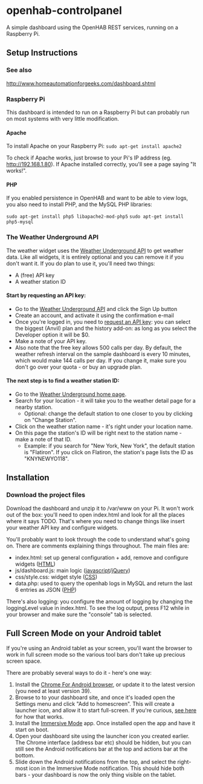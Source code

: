 # openhab-controlpanel
A simple dashboard using the OpenHAB REST services, running on a Raspberry Pi.

## Setup Instructions
### See also
http://www.homeautomationforgeeks.com/dashboard.shtml

### Raspberry Pi
This dashboard is intended to run on a Raspberry Pi but can probably run on most systems with very little modification.

#### Apache
To install Apache on your Raspberry Pi:
`sudo apt-get install apache2`

To check if Apache works, just browse to your Pi's IP address (eg. http://192.168.1.80). If Apache installed correctly, you'll see a page saying "It works!".

#### PHP

If you enabled persistence in OpenHAB and want to be able to view logs, you also need to install PHP, and the MySQL PHP libraries:

`sudo apt-get install php5 libapache2-mod-php5`
`sudo apt-get install php5-mysql`

### The Weather Underground API

The weather widget uses the [Weather Underground API](http://www.wunderground.com/weather/api/) to get weather data. Like all widgets, it is entirely optional and you can remove it if you don't want it. If you do plan to use it, you'll need two things:

* A (free) API key
* A weather station ID

#### Start by requesting an API key:

* Go to the [Weather Underground API](http://www.wunderground.com/weather/api/) and click the Sign Up button
* Create an account, and activate it using the confirmation e-mail
* Once you're logged in, you need to [request an API key](http://www.wunderground.com/weather/api/d/pricing.html): you can select the biggest (Anvil) plan and the history add-on: as long as you select the Developer option it will be $0.
* Make a note of your API key.
* Also note that the free key allows 500 calls per day. By default, the weather refresh interval on the sample dashboard is every 10 minutes, which would make 144 calls per day. If you change it, make sure you don't go over your quota - or buy an upgrade plan.

#### The next step is to find a weather station ID:

* Go to the [Weather Underground home page](http://www.wunderground.com/).
* Search for your location - it will take you to the weather detail page for a nearby station.
  * Optional: change the default station to one closer to you by clicking on "Change Station".
* Click on the weather station name - it's right under your location name.
* On this page the station's ID will be right next to the station name - make a note of that ID.
  * Example: if you search for "New York, New York", the default station is "Flatiron". If you click on Flatiron, the station's page lists the ID as "KNYNEWYO118".

## Installation

### Download the project files

Download the dashboard and unzip it to /var/www on your Pi. It won't work out of the box: you'll need to open index.html and look for all the places where it says TODO. That's where you need to change things like insert your weather API key and configure widgets.

You'll probably want to look through the code to understand what's going on. There are comments explaining things throughout. 
The main files are:

* index.html: set up general configuration + add, remove and configure widgets ([HTML](http://www.w3schools.com/html/))
* js/dashboard.js: main logic ([javascript](http://www.w3schools.com/js/)/[jQuery](https://jquery.com/))
* css/style.css: widget style ([CSS](http://www.w3schools.com/css/))
* data.php: used to query the openhab logs in MySQL and return the last 6 entries as JSON ([PHP](http://www.w3schools.com/php/))

There's also logging: you configure the amount of logging by changing the loggingLevel value in index.html. To see the log output, press F12 while in your browser and make sure the "console" tab is selected.

## Full Screen Mode on your Android tablet

If you're using an Android tablet as your screen, you'll want the browser to work in full screen mode so the various tool bars don't take up precious screen space.

There are probably several ways to do it - here's one way:

1. Install the [Chrome For Android browser](https://play.google.com/store/apps/details?id=com.android.chrome), or update it to the latest version (you need at least version 39).
2. Browse to to your dashboard site, and once it's loaded open the Settings menu and click "Add to homescreen". This will create a launcher icon, and allow it to start full-screen. If you're curious, [see here](https://developer.chrome.com/multidevice/android/installtohomescreen) for how that works.
3. Install the [Immersive Mode](https://play.google.com/store/apps/details?id=com.gmd.immersive) app. Once installed open the app and have it start on boot.
4. Open your dashboard site using the launcher icon you created earlier. The Chrome interface (address bar etc) should be hidden, but you can still see the Android notifications bar at the top and actions bar at the bottom.
5. Slide down the Android notifications from the top, and select the right-most icon in the Immersive Mode notification. This should hide both bars - your dashboard is now the only thing visible on the tablet.
